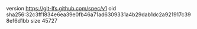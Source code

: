 version https://git-lfs.github.com/spec/v1
oid sha256:32c3ff1834e6ea39e0fb46a71ad6309331a4b29dab1dc2a921917c398ef6d1bb
size 45727
